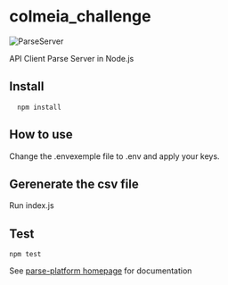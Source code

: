 # colmeia_challenge

![ParseServer](https://raw.githubusercontent.com/parse-community/parse-server/master/.github/parse-server-logo.png)


API Client Parse Server in Node.js 


## Install

```
  npm install
```

## How to use

Change the .envexemple file  to .env and apply your keys.

## Gerenerate the csv file

Run index.js 

## Test

```
npm test
```



See [parse-platform homepage](https://parseplatform.org/) for documentation
